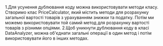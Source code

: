 1.Для усунення дублювання коду можна використовувати методи класу.
Створимо клас PriceCalculator, який містить методи для розрахунку загальної 
вартості товарів з урахуванням знижки та податку. Потім ми можемо використовувати 
той самий метод для розрахунку вартості товарів з різними опціями.
2.Щоб уникнути дублювання коду в класі DataAnalyzer, можна об'єднати загальні
 операції в один метод і потім використовувати його в інших методах.